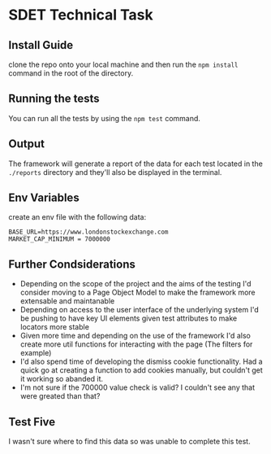 # SDET Technical Task

## Install Guide

clone the repo onto your local machine and then run the `npm install` command in the root of the directory.

## Running the tests

You can run all the tests by using the `npm test` command.

## Output

The framework will generate a report of the data for each test located in the `./reports` directory and they'll also be displayed in the terminal.

## Env Variables

create an env file with the following data:

```
BASE_URL=https://www.londonstockexchange.com
MARKET_CAP_MINIMUM = 7000000
```

## Further Condsiderations

- Depending on the scope of the project and the aims of the testing I'd consider moving to a Page Object Model to make the framework more extensable and maintanable
- Depending on access to the user interface of the underlying system I'd be pushing to have key UI elements given test attributes to make locators more stable
- Given more time and depending on the use of the framework I'd also create more util functions for interacting with the page (The filters for example)
- I'd also spend time of developing the dismiss cookie functionality. Had a quick go at creating a function to add cookies manually, but couldn't get it working so abanded it.
- I'm not sure if the 700000 value check is valid? I couldn't see any that were greated than that?

## Test Five

I wasn't sure where to find this data so was unable to complete this test.
